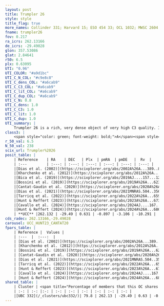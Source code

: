 ```yaml
---
layout: post
title: Trumpler 26
style: style
title_flag: true
more_names: Collinder 331; Harvard 15; ESO 454 33; OCL 1032; MWSC 2604
fname: trumpler26
fov: 0.217
ra_icrs: 262.13166
de_icrs: -29.49028
glon: 357.53086
glat: 2.84641
r50: 6.5
plx: 0.63095
UTI: "0.96"
UTI_COLOR: "#a9d1bc"
UTI_C_N_COL: "#c9e8c8"
UTI_C_dens_COL: "#a6cab9"
UTI_C_C3_COL: "#a6cab9"
UTI_C_lit_COL: "#a6cab9"
UTI_C_dup_COL: "#a6cab9"
UTI_C_N: 0.8
UTI_C_dens: 1.0
UTI_C_C3: 1.0
UTI_C_lit: 1.0
UTI_C_dup: 1.0
UTI_summary: |
    Trumpler 26 is a rich, very dense object of very high C3 quality. It is very well-studied in the literature. This object shares a large percentage of members with a later reported entry.
class3: |
    <span style="color: green; font-weight: bold;">A</span><span style="color: green; font-weight: bold;">A</span>
r_50_val: 6.5
N_50_val: 238
scix_url: Trumpler%2026
posit_table: |
    | Reference    | RA    | DEC   | Plx  | pmRA  | pmDE   |  Rv  |
    | :---         | :---: | :---: | :---: | :---: | :---: | :---: |
    |[Dias et al. (2002)](https://scixplorer.org/abs/2002A%26A...389..871D) | 262.133 | -29.497 | -- | 0.24 | -2.37 | -9.6 |
    |[Kharchenko et al. (2012)](https://scixplorer.org/abs/2012A%26A...543A.156K) | 262.132 | -29.485 | -- | -1.0 | -1.1 | -- |
    |[Bica et al. (2019)](https://scixplorer.org/abs/2019AJ....157...12B) | 262.135 | -29.504 | -- | -- | -- | -- |
    |[Bossini et al. (2019)](https://scixplorer.org/abs/2019A%26A...623A.108B) | 262.126 | -29.487 | -- | -- | -- | -- |
    |[Cantat-Gaudin et al. (2020)](https://scixplorer.org/abs/2020A%26A...640A...1C) | 262.126 | -29.487 | 0.623 | -0.873 | -3.082 | -- |
    |[Dias et al. (2021)](https://scixplorer.org/abs/2021MNRAS.504..356D) | 262.135 | -29.488 | 0.629 | -0.866 | -3.084 | -7.528 |
    |[Tarricq et al. (2022)](https://scixplorer.org/abs/2022A%26A...659A..59T) | 262.137 | -29.477 | 0.628 | -0.914 | -3.12 | -- |
    |[Hunt & Reffert (2023)](https://scixplorer.org/abs/2023A%26A...673A.114H) | 262.126 | -29.489 | 0.626 | -0.893 | -3.104 | -18.565 |
    |[Cavallo et al. (2024)](https://scixplorer.org/abs/2024AJ....167...12C) | 262.14 | -29.494 | 0.628 | -- | -- | -- |
    |[Hunt & Reffert (2024)](https://scixplorer.org/abs/2024A%26A...686A..42H) | 262.126 | -29.489 | 0.626 | -0.893 | -3.104 | -18.565 |
    | **UCC** |262.132 | -29.49 | 0.631 | -0.897 | -3.106 | -10.291 | 
cds_radec: 262.13166,-29.49028
carousel: UCC_HUNT23_CANTAT20
fpars_table: |
    | Reference |  Values |
    | :---  |  :---:  |
    | [Dias et al. (2002)](https://scixplorer.org/abs/2002A%26A...389..871D) | `E(B-V)=0.35, Dist=1000.0, Age=8.85` |
    | [Kharchenko et al. (2012)](https://scixplorer.org/abs/2012A%26A...543A.156K) | `e_bv=0.729, distance=1490, log_age=8.17` |
    | [Bossini et al. (2019)](https://scixplorer.org/abs/2019A%26A...623A.108B) | `AV=1.512, Dist=10.57, logA=8.561, Fe/H=0.0` |
    | [Cantat-Gaudin et al. (2020)](https://scixplorer.org/abs/2020A%26A...640A...1C) | `AVNN=1.78, DMNN=10.91, AgeNN=8.4` |
    | [Dias et al. (2021)](https://scixplorer.org/abs/2021MNRAS.504..356D) | `Av=1.757, Dist=1348, logage=8.651, [Fe/H]=0.249` |
    | [Tarricq et al. (2022)](https://scixplorer.org/abs/2022A%26A...659A..59T) | `Dist=1478, logAgeNN=8.43` |
    | [Hunt & Reffert (2023)](https://scixplorer.org/abs/2023A%26A...673A.114H) | `AV50=1.737, diffAV50=0.833, MOD50=10.869, logAge50=8.294` |
    | [Cavallo et al. (2024)](https://scixplorer.org/abs/2024AJ....167...12C) | `AV50=2.45, dMod50=9.91, logAge50=8.52, [Fe/H]50=-0.8` |
    | [Hunt & Reffert (2024)](https://scixplorer.org/abs/2024A%26A...686A..42H) | `MassJ=1539.55` |
shared_table: |
    | Cluster | <span title="Percentage of members that this OC shares with the ones listed">%</span>   | RA   | DEC   | Plx   | pmRA  | pmDE  | Rv | UTI |
    | :-: | :-: |:-: | :-: | :-: | :-: | :-: | :-: | :-: |
    |[UBC 332](/_clusters/ubc332/)| 79.8 | 262.13 | -29.49 | 0.63 | -0.9 | -3.11 | -10.29 |0.0 |
---
```

